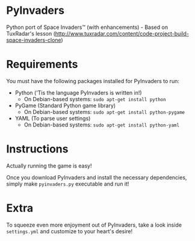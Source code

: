 PyInvaders
==========

Python port of Space Invaders™ (with enhancements) - Based on TuxRadar's lesson (http://www.tuxradar.com/content/code-project-build-space-invaders-clone)


Requirements
==========

You must have the following packages installed for PyInvaders to run:

- Python ('Tis the language PyInvaders is written in!)
	- On Debian-based systems: `sudo apt-get install python`
- PyGame (Standard Python game library)
	- On Debian-based systems: `sudo apt-get install python-pygame`
- YAML (To parse user settings)
	- On Debian-based systems: `sudo apt-get install python-yaml`


Instructions
==========

Actually running the game is easy!

Once you download PyInvaders and install the necessary dependencies, simply make `pyinvaders.py` executable and run it!


Extra
==========

To squeeze even more enjoyment out of PyInvaders, take a look inside `settings.yml` and customize to your heart's desire!
